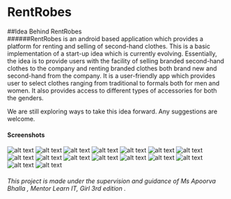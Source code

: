# RentRobes
##Idea Behind RentRobes              
######RentRobes is an android based application which provides a platform for renting and selling of second-hand clothes. This is a basic implementation of a start-up idea which is currently evolving. Essentially, the idea is to provide users with the facility of selling branded second-hand clothes to the company and renting branded clothes both brand new and second-hand from the company. It is a user-friendly app which provides user to select clothes ranging from traditional to formals both for men and women. It also provides access to different types of accessories for both the genders.

We are still exploring ways to take this idea forward. Any suggestions are welcome.
#### Screenshots
![alt text](Images/Login.jpeg)
![alt text](Images/Welcome.jpeg)
![alt text](Images/Main.jpeg)
![alt text](Images/catalog.jpeg)
![alt text](Images/catalogFemale.jpeg)
![alt text](Images/catalogMale.jpeg)
![alt text](Images/TraditionalMaleList.jpeg)
![alt text](Images/ItemView.jpeg)
![alt text](Images/DatesAvailability.jpeg)
![alt text](Images/Summary.jpeg)
![alt text](Images/Billdesk.jpeg)
![alt text](Images/SellForm.jpeg)
![alt text](Images/SellForm2.jpeg)
![alt text](Images/PickUpInfo.jpeg)
![alt text](Images/Address.jpeg)
![alt text](Images/checks.jpeg)

###### This project is made under the supervision and guidance of Ms Apoorva Bhalla , Mentor Learn IT, Girl 3rd edition .
